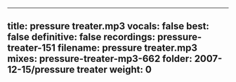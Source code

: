 
---
title: pressure treater.mp3
vocals: false
best: false
definitive: false
recordings: pressure-treater-151
filename: pressure treater.mp3
mixes: pressure-treater-mp3-662
folder: 2007-12-15/pressure treater
weight: 0
---
